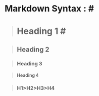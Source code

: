# Markdown Syntax : # <Hashtag-are-used-to-make-headlines>


> # Heading 1 #       <Number-of-Hashtag-decides-the-level>

> ## Heading 2 ##

> ### Heading 3 ###

> #### Heading 4 ####

> ### H1>H2>H3>H4 ###

